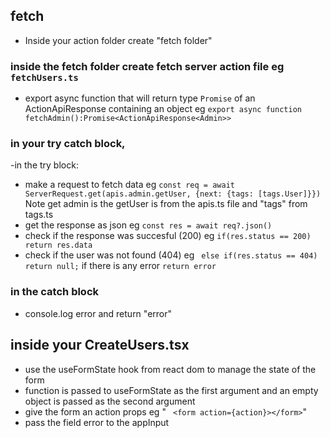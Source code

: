 ## fetch
* Inside your action folder create "fetch folder"
### inside the fetch folder create fetch server action file eg `fetchUsers.ts`

- export async function that will return type `Promise` of an ActionApiResponse containing an object eg `export async function fetchAdmin():Promise<ActionApiResponse<Admin>>`
### in your try catch block, 
-in the try block:
- make a request to fetch data eg `const req = await ServerRequest.get(apis.admin.getUser, {next: {tags: [tags.User]}})` Note get admin is the getUser is from the apis.ts file and "tags" from tags.ts
- get the response as json eg `const res = await req?.json()`
- check if the response was succesful (200) eg `if(res.status == 200) return res.data`
-  check if the user was not found (404) eg ` else if(res.status == 404) return null;` if there is any error `return error`
### in the catch block 
- console.log error and return "error"

## inside your CreateUsers.tsx 
- use the useFormState hook from react dom to manage the state of the form  
-  function is passed to useFormState as the first argument and an empty object is passed as the second argument
- give the form an action props eg " ` <form action={action}></form>`"
- pass the field error to the appInput

